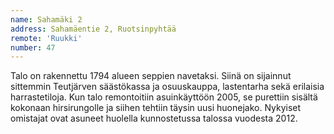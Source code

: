 ```yaml
---
name: Sahamäki 2
address: Sahamäentie 2, Ruotsinpyhtää
remote: 'Ruukki'
number: 47
---
```

Talo on rakennettu 1794 alueen seppien navetaksi. Siinä on sijainnut sittemmin Teutjärven säästökassa ja osuuskauppa, lastentarha sekä erilaisia harrastetiloja. Kun talo remontoitiin asuinkäyttöön 2005, se purettiin sisältä kokonaan hirsirungolle ja siihen tehtiin täysin uusi huonejako. Nykyiset omistajat ovat asuneet huolella kunnostetussa talossa vuodesta 2012.
